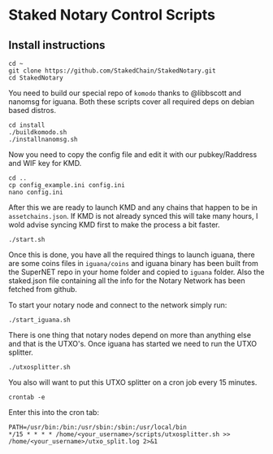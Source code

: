 # Staked Notary Control Scripts

## Install instructions
```shell
cd ~
git clone https://github.com/StakedChain/StakedNotary.git
cd StakedNotary
```

You need to build our special repo of `komodo` thanks to @libbscott and nanomsg for iguana. Both these scripts cover all required deps on debian based distros.

```shell
cd install
./buildkomodo.sh
./installnanomsg.sh
```

Now you need to copy the config file and edit it with our pubkey/Raddress and WIF key for KMD.

```shell
cd ..
cp config_example.ini config.ini
nano config.ini
```

After this we are ready to launch KMD and any chains that happen to be in `assetchains.json`. If KMD is not already synced this will take many hours, I wold advise syncing KMD first to make the process a bit faster.
```shell
./start.sh
```

Once this is done, you have all the required things to launch iguana, there are some coins files in `iguana/coins` and iguana binary has been built from the SuperNET repo in your home folder and copied to `iguana` folder. Also the staked.json file containing all the info for the Notary Network has been fetched from github.

To start your notary node and connect to the network simply run:
```shell
./start_iguana.sh
```
There is one thing that notary nodes depend on more than anything else and that is the UTXO's. Once iguana has started we need to run the UTXO splitter.
```shell
./utxosplitter.sh
```
You also will want to put this UTXO splitter on a cron job every 15 minutes.
```shell
crontab -e
```
Enter this into the cron tab:
```
PATH=/usr/bin:/bin:/usr/sbin:/sbin:/usr/local/bin
*/15 * * * * /home/<your_username>/scripts/utxosplitter.sh >> /home/<your_username>/utxo_split.log 2>&1
```

